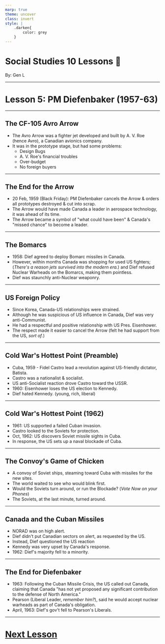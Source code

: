 ```yaml
---
marp: true
theme: uncover
class: invert
style: |
    .darken{
        color: grey
    }
---
```


# <!--fit-->Social Studies 10 Lessons :book:

<span class="darken">By:</span> Gen L

<!--_footer: In partnership with Hyperion University, 2023-->

---
<!--paginate: true-->
# Lesson 5: PM Diefenbaker (1957-63)

---

## The CF-105 Avro Arrow

* The Avro Arrow was a fighter jet developed and built by A. V. Roe (hence Avro), a Canadian avionics company.
* It was in the prototype stage, but had some problems:
    * Design Bugs
    * A. V. Roe's financial troubles
    * Over-budget
    * No foreign buyers

---

## The End for the Arrow

* 20 Feb, 1959 (Black Friday): PM Diefenbaker cancels the Arrow & orders all prototypes destroyed & cut into scrap.
* The Arrow would have made Canada a leader in aerospace technology, it was ahead of its time.
* The Arrow became a symbol of "what could have been" & Canada's "missed chance" to become a leader.

---

## The Bomarcs

* 1958: Dief agreed to deploy Bomarc missiles in Canada.
* However, within months Canada was shopping for used US fighters; (*There's a reason jets survived into the modern era.*) and Dief refused Nuclear Warheads on the Bomarcs, making them pointless.
* Dief was staunchly anti-Nuclear weaponry.

---

## US Foreign Policy

* Since Korea, Canada-US relationships were strained.
* Although he was suspicious of US influence in Canada, Dief was very anti-Communist.
* He had a respectful and positive relationship with US Pres. Eisenhower.
* The respect made it easier to cancel the Arrow (felt he had support from the US, *sort of*.)

---

## Cold War's Hottest Point (Preamble)

* Cuba, 1959 - Fidel Castro lead a revolution against US-friendly dictator, Batista.
* Castro was a nationalist & socialist.
* US anti-Socialist reaction drove Castro toward the USSR.
* 1960: Eisenhower loses the US election to Kennedy.
* Dief hated Kennedy. (young, rich, liberal)

---

## Cold War's Hottest Point (1962)

* 1961: US supported a failed Cuban invasion.
* Castro looked to the Soviets for protection.
* Oct, 1962: US discovers Soviet missile sights in Cuba.
* In response, the US sets up a naval blockade of Cuba.

---

## The Convoy's Game of Chicken

* A convoy of Soviet ships, steaming toward Cuba with missiles for the new sites.
* The world waited to see who would blink first.
* Would the Soviets turn around, or run the Blockade? (*Vote Now on your Phones*)
* The Soviets, at the last minute, turned around.

---

## Canada and the Cuban Missiles

* NORAD was on high alert.
* Dief didn't put Canadian sectors on alert, as requested by the US.
* Instead, Dief questioned the US reaction 
* Kennedy was very upset by Canada's response.
* 1962: Dief's majority fell to a minority.

---

## The End for Diefenbaker

* 1963: Following the Cuban Missile Crisis, the US called out Canada, claiming that Canada "has not yet proposed any significant contribution to the defense of North America."
* Pearson (Liberal Leader, *remember him?*), said he would accept nuclear warheads as part of Canada's obligation.
* April, 1963: Dief's gov't fell to Pearson's Liberals.

---

# [Next Lesson](Lesson%206.html)